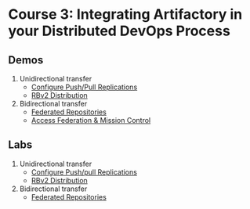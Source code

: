 # Course 3: Integrating Artifactory in your Distributed DevOps Process

## Demos
1. Unidirectional transfer
    + [Configure Push/Pull Replications](../demos/configure-push-pull-replications/README.md)
    + [RBv2 Distribution](../demos/rbv2-distribution/README.md)
2. Bidirectional transfer
    + [Federated Repositories](../demos/federated-repositories/README.md)
    + [Access Federation & Mission Control](../demos/access-federation-mc/README.md)

## Labs

1. Unidirectional transfer
    + [Configure Push/pull Replications](../labs/configure-push-pull-replications/README.md)
    + [RBv2 Distribution](../labs/rbv2-distribution/README.md)
1. Bidirectional transfer
    + [Federated Repositories](../labs/federated-repositories/README.md)

